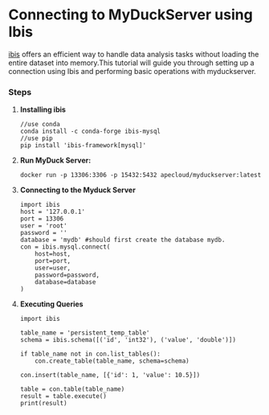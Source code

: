 # **Connecting to MyDuckServer using Ibis**

[ibis](https://ibis-project.org/) offers an efficient way to handle data analysis tasks without loading the entire dataset into memory.This tutorial will guide you through setting up a connection using Ibis and performing basic operations with myduckserver.

### Steps

1. **Installing ibis**

   ```
   //use conda 
   conda install -c conda-forge ibis-mysql
   //use pip
   pip install 'ibis-framework[mysql]'
   ```

2. **Run MyDuck Server:**

   ```
   docker run -p 13306:3306 -p 15432:5432 apecloud/myduckserver:latest
   ```

3. **Connecting to the Myduck Server**

   ```
   import ibis
   host = '127.0.0.1'
   port = 13306  
   user = 'root'
   password = ''
   database = 'mydb' #should first create the database mydb.
   con = ibis.mysql.connect(
       host=host,
       port=port,
       user=user,
       password=password,
       database=database
   )
   ```

4. **Executing Queries**

   ```
   import ibis
   
   table_name = 'persistent_temp_table'
   schema = ibis.schema([('id', 'int32'), ('value', 'double')])
   
   if table_name not in con.list_tables():
       con.create_table(table_name, schema=schema)
   
   con.insert(table_name, [{'id': 1, 'value': 10.5}])
   
   table = con.table(table_name)
   result = table.execute()
   print(result)
   ```

   


















